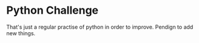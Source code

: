 # Python Challenge
That's just a regular practise of python in order to improve. Pendign to add new things.
